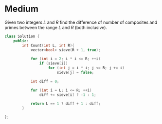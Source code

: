 # Medium

Given two integers $L$ and $R$ find the difference of number of composites and primes between the range $L$ and $R$ (both inclusive).

```cpp
class Solution {
    public:
        int Count(int L, int R){
            vector<bool> sieve(R + 1, true);
            
            for (int i = 2; i * i <= R; ++i)
                if (sieve[i])
                    for (int j = i * i; j <= R; j += i)
                        sieve[j] = false;
                        
            int diff = 0;
            
            for (int i = L; i <= R; ++i)
                diff += sieve[i] ? -1 : 1;

            return L == 1 ? diff + 1 : diff;
        }

};
```
